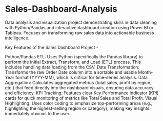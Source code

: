 # Sales-Dashboard-Analysis

Data analysis and visualization project demonstrating skills in data cleaning with Python/Pandas and interactive dashboard creation using Power BI or Tableau. Focuses on transforming raw sales data into actionable business intelligence.

Key Features of the Sales Dashboard Project - 

Python/Pandas ETL: Uses Python (specifically the Pandas library) to perform the initial Extract, Transform, and Load (ETL) process. This includes handling data loading from the CSV.
Date Transformation: Transforms the raw Order Date column into a sortable and usable Month-Year format (YYYY-MM), which is critical for time-series analysis.
Data Aggregation: Calculates aggregated metrics (total sales, profit by region, etc.) that feed directly into the dashboard visuals, ensuring data accuracy and efficiency.
KPI Tracking: Features clear Key Performance Indicator (KPI) cards for quick monitoring of metrics like Total Sales and Total Profit.
Visual Highlighting: Uses color coding to emphasize top-performing areas (e.g., highlighting the highest-selling region or category), making key insights immediately obvious to the user.
